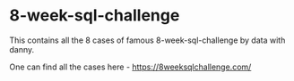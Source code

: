 # 8-week-sql-challenge
This contains all the 8 cases of famous 8-week-sql-challenge by data with danny.

One can find all the cases here - https://8weeksqlchallenge.com/

